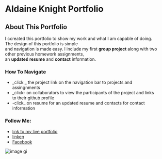 # Aldaine Knight Portfolio

## About This Portfolio

I ccreated this portfolio to show my work and what I am capable of doing. The design of this portfolio is simple<br>
and navigation is made easy. I include my first **group project** along with two other previous homework assignments,<br>
an **updated resume** and **contact** information.

### How To Navigate
* _click _ the project link on the navigation bar to projects and assingnments<br>
* _click- on collaborators to view the participants of the project and links to their github profile<br>
* -click_ on resume for an updated resume and contacts for contact information<br>
### Follow Me:
* [link to my live portfolio](https://luvkil.github.io/portfoliotwo/)<br>
* [linken](https://www.linkedin.com/in/steven097894178/)<br>
* [Facebook](https://www.facebook.com/steven.knight.142892)<br>

![image](https://user-images.githubusercontent.com/57713429/124366562-b3497f00-dc1e-11eb-8c0c-f6be8f08367b.png)
gi
